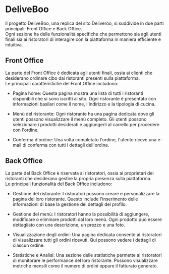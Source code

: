 DeliveBoo
===
Il progetto DeliveBoo, una replica del sito Deliveroo, si suddivide in due parti principali: Front Office e Back Office.   
Ogni sezione ha delle funzionalità specifiche che permettono sia agli utenti finali sia ai ristoratori di interagire con la piattaforma in maniera efficiente e intuitiva.  

## Front Office  
La parte del Front Office è dedicata agli utenti finali, ossia ai clienti che desiderano ordinare cibo dai ristoranti presenti sulla piattaforma.  
Le principali caratteristiche del Front Office includono:

- Pagina home: Questa pagina mostra una lista di tutti i ristoranti disponibili che si sono iscritti al sito. Ogni ristorante è presentato con informazioni basilari come il nome, l'indirizzo e la tipologia di cucina.

- Menù del ristorante: Ogni ristorante ha una pagina dedicata dove gli utenti possono visualizzare il menù completo. Gli utenti possono selezionare i prodotti desiderati e aggiungerli al carrello per procedere con l'ordine.

- Conferma d'ordine: Una volta completato l'ordine, l'utente riceve una e-mail di conferma con tutti i dettagli dell'ordine.

## Back Office
La parte del Back Office è riservata ai ristoratori, ossia ai proprietari dei ristoranti che desiderano gestire la propria presenza sulla piattaforma.   
Le principali funzionalità del Back Office includono:

- Gestione del ristorante: I ristoratori possono creare e personalizzare la pagina del loro ristorante. Questo include l'inserimento delle informazioni di base la gestione dei dettagli del profilo.

- Gestione del menù: I ristoratori hanno la possibilità di aggiungere, modificare o eliminare prodotti dal loro menù. Ogni prodotto può essere dettagliato con una descrizione, un prezzo e una foto.

- Visualizzazione degli ordini: Una pagina dedicata consente ai ristoratori di visualizzare tutti gli ordini ricevuti. Qui possono vedere i dettagli di ciascun ordine.

- Statistiche e Analisi: Una sezione delle statistiche permette ai ristoratori di monitorare le performance del loro ristorante. Possono visualizzare metriche mensili come il numero di ordini oppure il fatturato generato.